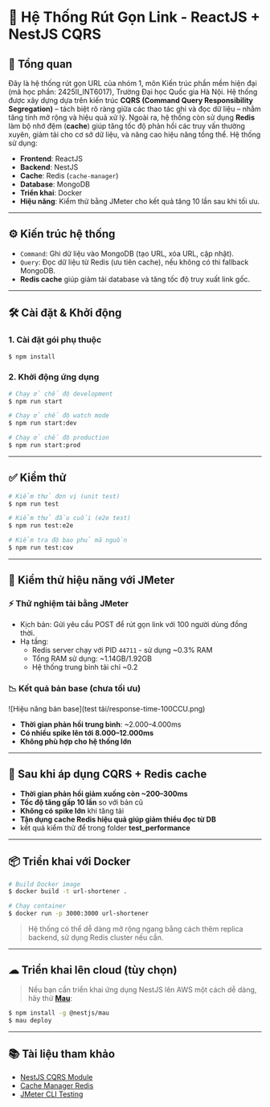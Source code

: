 
# 🔗 Hệ Thống Rút Gọn Link - ReactJS + NestJS CQRS

## 🧩 Tổng quan

Đây là hệ thống rút gọn URL của nhóm 1, môn Kiến trúc phần mềm hiện đại (mã học phần: 2425II_INT6017), Trường Đại học Quốc gia Hà Nội. Hệ thống được xây dựng dựa trên kiến trúc **CQRS (Command Query Responsibility Segregation)** – tách biệt rõ ràng giữa các thao tác ghi và đọc dữ liệu – nhằm tăng tính mở rộng và hiệu quả xử lý. Ngoài ra, hệ thống còn sử dụng **Redis** làm bộ nhớ đệm (**cache**) giúp tăng tốc độ phản hồi các truy vấn thường xuyên, giảm tải cho cơ sở dữ liệu, và nâng cao hiệu năng tổng thể. Hệ thống sử dụng:

- **Frontend**: ReactJS
- **Backend**: NestJS
- **Cache**: Redis (`cache-manager`)
- **Database**: MongoDB
- **Triển khai**: Docker
- **Hiệu năng**: Kiểm thử bằng JMeter cho kết quả tăng 10 lần sau khi tối ưu.

---

## ⚙️ Kiến trúc hệ thống

- `Command`: Ghi dữ liệu vào MongoDB (tạo URL, xóa URL, cập nhật).
- `Query`: Đọc dữ liệu từ Redis (ưu tiên cache), nếu không có thì fallback MongoDB.
- **Redis cache** giúp giảm tải database và tăng tốc độ truy xuất link gốc.

---

## 🛠 Cài đặt & Khởi động

### 1. Cài đặt gói phụ thuộc

```bash
$ npm install
```

### 2. Khởi động ứng dụng

```bash
# Chạy ở chế độ development
$ npm run start

# Chạy ở chế độ watch mode
$ npm run start:dev

# Chạy ở chế độ production
$ npm run start:prod
```

---

## ✅ Kiểm thử

```bash
# Kiểm thử đơn vị (unit test)
$ npm run test

# Kiểm thử đầu cuối (e2e test)
$ npm run test:e2e

# Kiểm tra độ bao phủ mã nguồn
$ npm run test:cov
```

---

## 🧪 Kiểm thử hiệu năng với JMeter

### ⚡ Thử nghiệm tải bằng JMeter

- Kịch bản: Gửi yêu cầu POST để rút gọn link với 100 người dùng đồng thời.
- Hạ tầng: 
  - Redis server chạy với PID `44711` - sử dụng ~0.3% RAM
  - Tổng RAM sử dụng: ~1.14GB/1.92GB
  - Hệ thống trung bình tải chỉ ~0.2

### 📉 Kết quả bản base (chưa tối ưu)

![Hiệu năng bản base](test tải/response-time-100CCU.png)

- **Thời gian phản hồi trung bình**: ~2.000–4.000ms
- **Có nhiều spike lên tới 8.000–12.000ms**
- **Không phù hợp cho hệ thống lớn**

---

## 🚀 Sau khi áp dụng CQRS + Redis cache

- **Thời gian phản hồi giảm xuống còn ~200–300ms**
- **Tốc độ tăng gấp 10 lần** so với bản cũ
- **Không có spike lớn** khi tăng tải
- **Tận dụng cache Redis hiệu quả giúp giảm thiểu đọc từ DB**
- kết quả kiểm thử để trong folder **test_performance**
---

## 📦 Triển khai với Docker 

```bash
# Build Docker image
$ docker build -t url-shortener .

# Chạy container
$ docker run -p 3000:3000 url-shortener
```

> Hệ thống có thể dễ dàng mở rộng ngang bằng cách thêm replica backend, sử dụng Redis cluster nếu cần.

---

## ☁ Triển khai lên cloud (tùy chọn)

> Nếu bạn cần triển khai ứng dụng NestJS lên AWS một cách dễ dàng, hãy thử **[Mau](https://mau.nestjs.com)**:

```bash
$ npm install -g @nestjs/mau
$ mau deploy
```

---

## 📚 Tài liệu tham khảo

- [NestJS CQRS Module](https://docs.nestjs.com/recipes/cqrs)
- [Cache Manager Redis](https://www.npmjs.com/package/cache-manager-ioredis)
- [JMeter CLI Testing](https://jmeter.apache.org/usermanual/)
